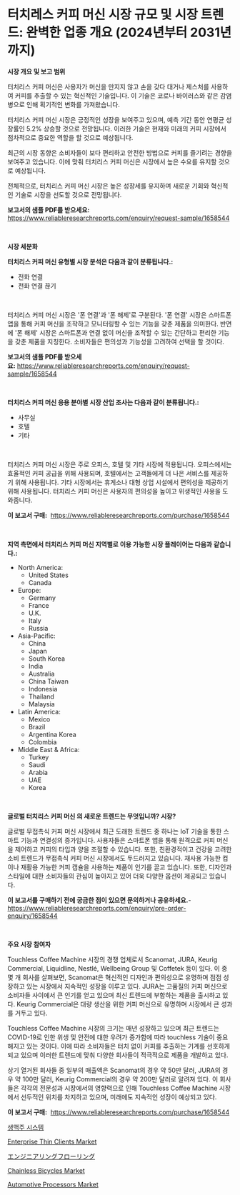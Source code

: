 <p><h1>터치레스 커피 머신 시장 규모 및 시장 트렌드: 완벽한 업종 개요 (2024년부터 2031년까지)</h1></p><p><strong>시장 개요 및 보고 범위</strong></p>
<p><p>터치리스 커피 머신은 사용자가 머신을 만지지 않고 손을 갖다 대거나 제스처를 사용하여 커피를 추출할 수 있는 혁신적인 기술입니다. 이 기술은 코로나 바이러스와 같은 감염병으로 인해 획기적인 변화를 가져왔습니다.</p><p>터치리스 커피 머신 시장은 긍정적인 성장을 보여주고 있으며, 예측 기간 동안 연평균 성장률인 5.2% 상승할 것으로 전망됩니다. 이러한 기술은 현재와 미래의 커피 시장에서 점차적으로 중요한 역할을 할 것으로 예상됩니다.</p><p>최근의 시장 동향은 소비자들이 보다 편리하고 안전한 방법으로 커피를 즐기려는 경향을 보여주고 있습니다. 이에 맞춰 터치리스 커피 머신은 시장에서 높은 수요를 유지할 것으로 예상됩니다.</p><p>전체적으로, 터치리스 커피 머신 시장은 높은 성장세를 유지하며 새로운 기회와 혁신적인 기술로 시장을 선도할 것으로 전망됩니다.</p></p>
<p><strong>보고서의 샘플 PDF를 받으세요:</strong> <a href="https://www.reliableresearchreports.com/enquiry/request-sample/1658544">https://www.reliableresearchreports.com/enquiry/request-sample/1658544</a></p>
<p>&nbsp;</p>
<p><strong>시장 세분화</strong></p>
<p><strong>터치리스 커피 머신 유형별 시장 분석은 다음과 같이 분류됩니다.:</strong></p>
<p><ul><li>전화 연결</li><li>전화 연결 끊기</li></ul></p>
<p>&nbsp;</p>
<p><p>터치리스 커피 머신 시장은 '폰 연결'과 '폰 해제'로 구분된다. '폰 연결' 시장은 스마트폰 앱을 통해 커피 머신을 조작하고 모니터링할 수 있는 기능을 갖춘 제품을 의미한다. 반면에 '폰 해제' 시장은 스마트폰과 연결 없이 머신을 조작할 수 있는 간단하고 편리한 기능을 갖춘 제품을 지칭한다. 소비자들은 편의성과 기능성을 고려하여 선택을 할 것이다.</p></p>
<p><strong>보고서의 샘플 PDF를 받으세요:</strong>&nbsp;<a href="https://www.reliableresearchreports.com/enquiry/request-sample/1658544">https://www.reliableresearchreports.com/enquiry/request-sample/1658544</a></p>
<p>&nbsp;</p>
<p><strong> 터치리스 커피 머신 응용 분야별 시장 산업 조사는 다음과 같이 분류됩니다.:</strong></p>
<p><ul><li>사무실</li><li>호텔</li><li>기타</li></ul></p>
<p>&nbsp;</p>
<p><p>터치리스 커피 머신 시장은 주로 오피스, 호텔 및 기타 시장에 적용됩니다. 오피스에서는 효율적인 커피 공급을 위해 사용되며, 호텔에서는 고객들에게 더 나은 서비스를 제공하기 위해 사용됩니다. 기타 시장에서는 휴게소나 대형 상업 시설에서 편의성을 제공하기 위해 사용됩니다. 터치리스 커피 머신은 사용자의 편의성을 높이고 위생적인 사용을 도와줍니다.</p></p>
<p><strong>이 보고서 구매:</strong>&nbsp; <a href="https://www.reliableresearchreports.com/purchase/1658544">https://www.reliableresearchreports.com/purchase/1658544</a></p>
<p>&nbsp;</p>
<p><strong>지역 측면에서 터치리스 커피 머신 지역별로 이용 가능한 시장 플레이어는 다음과 같습니다.:</strong></p>
<p><ul>
    <li>
        North America:
        <ul>
            <li>United States</li>
            <li>Canada</li>
        </ul>
    </li>
    <li>
        Europe:
        <ul>
            <li>Germany</li>
            <li>France</li>
            <li>U.K.</li>
            <li>Italy</li>
            <li>Russia</li>
        </ul>
    </li>
    <li>
        Asia-Pacific:
        <ul>
            <li>China</li>
            <li>Japan</li>
            <li>South Korea</li>
            <li>India</li>
            <li>Australia</li>
            <li>China Taiwan</li>
            <li>Indonesia</li>
            <li>Thailand</li>
            <li>Malaysia</li>
        </ul>
    </li>
    <li>
        Latin America:
        <ul>
            <li>Mexico</li>
            <li>Brazil</li>
            <li>Argentina Korea</li>
            <li>Colombia</li>
        </ul>
    </li>
    <li>
        Middle East & Africa:
        <ul>
            <li>Turkey</li>
            <li>Saudi</li>
            <li>Arabia</li>
            <li>UAE</li>
            <li>Korea</li>
        </ul>
    </li>
    </ul></p>
<p>&nbsp;</p>
<p><strong>글로벌 터치리스 커피 머신 의 새로운 트렌드는 무엇입니까? 시장?</strong></p>
<p><p>글로벌 무접촉식 커피 머신 시장에서 최근 도래한 트렌드 중 하나는 IoT 기술을 통한 스마트 기능과 연결성의 증가입니다. 사용자들은 스마트폰 앱을 통해 원격으로 커피 머신을 제어하고 커피의 타입과 양을 조절할 수 있습니다. 또한, 친환경적이고 건강을 고려한 소비 트렌드가 무접촉식 커피 머신 시장에서도 두드러지고 있습니다. 재사용 가능한 컵이나 재활용 가능한 커피 캡슐을 사용하는 제품이 인기를 끌고 있습니다. 또한, 디자인과 스타일에 대한 소비자들의 관심이 높아지고 있어 더욱 다양한 옵션이 제공되고 있습니다.</p></p>
<p><strong>이 보고서를 구매하기 전에 궁금한 점이 있으면 문의하거나 공유하세요.</strong>- <a href="https://www.reliableresearchreports.com/enquiry/pre-order-enquiry/1658544">https://www.reliableresearchreports.com/enquiry/pre-order-enquiry/1658544</a></p>
<p>&nbsp;</p>
<p><strong>주요 시장 참여자</strong></p>
<p><p>Touchless Coffee Machine 시장의 경쟁 업체로서 Scanomat, JURA, Keurig Commercial, Liquidline, Nestlé, Wellbeing Group 및 Coffetek 등이 있다. 이 중 몇 개 회사를 살펴보면, Scanomat은 혁신적인 디자인과 편의성으로 유명하며 점점 성장하고 있는 시장에서 지속적인 성장을 이루고 있다. JURA는 고품질의 커피 머신으로 소비자들 사이에서 큰 인기를 얻고 있으며 최신 트렌드에 부합하는 제품을 출시하고 있다. Keurig Commercial은 대량 생산을 위한 커피 머신으로 유명하며 시장에서 큰 성과를 거두고 있다. </p><p>Touchless Coffee Machine 시장의 크기는 매년 성장하고 있으며 최근 트렌드는 COVID-19로 인한 위생 및 안전에 대한 우려가 증가함에 따라 touchless 기술이 중요해지고 있는 것이다. 이에 따라 소비자들은 터치 없이 커피를 추출하는 기계를 선호하게 되고 있으며 이러한 트렌드에 맞춰 다양한 회사들이 적극적으로 제품을 개발하고 있다. </p><p>상기 열거된 회사들 중 일부의 매출액은 Scanomat의 경우 약 50만 달러, JURA의 경우 약 100만 달러, Keurig Commercial의 경우 약 200만 달러로 알려져 있다. 이 회사들은 각각의 전문성과 시장에서의 영향력으로 인해 Touchless Coffee Machine 시장에서 선두적인 위치를 차지하고 있으며, 미래에도 지속적인 성장이 예상되고 있다.</p></p>
<p><strong>이 보고서 구매:</strong>&nbsp;&nbsp;<a href="https://www.reliableresearchreports.com/purchase/1658544">https://www.reliableresearchreports.com/purchase/1658544</a></p>
<p><p><a href="https://github.com/KellyLyncyh543964/Market-Research-Report-List-1/blob/main/354846712306.md">생맥주 시스템</a></p><p><a href="https://github.com/luckyshygirl/Market-Research-Report-List-3/blob/main/enterprise-thin-clients-market.md">Enterprise Thin Clients Market</a></p><p><a href="https://github.com/zjkmgcs938405/Market-Research-Report-List-1/blob/main/630598313486.md">エンジニアリングフローリング</a></p><p><a href="https://issuu.com/reportprime-2/docs/chainless-bicycles-market-size-2030.pptx">Chainless Bicycles Market</a></p><p><a href="https://issuu.com/reportprime-2/docs/automotive-processors-market-size-2030.pptx">Automotive Processors Market</a></p></p>
